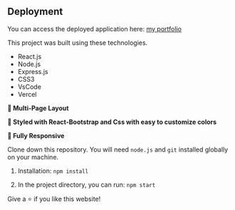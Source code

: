 
## Deployment

You can access the deployed application here: [my portfolio](https://portfolio-psi-lovat-72.vercel.app/)


This project was built using these technologies.

- React.js
- Node.js
- Express.js
- CSS3
- VsCode
- Vercel



**📖 Multi-Page Layout**

**🎨 Styled with React-Bootstrap and Css with easy to customize colors**

**📱 Fully Responsive**



Clone down this repository. You will need `node.js` and `git` installed globally on your machine.



1. Installation: `npm install`

2. In the project directory, you can run: `npm start`



Give a ⭐ if you like this website!

